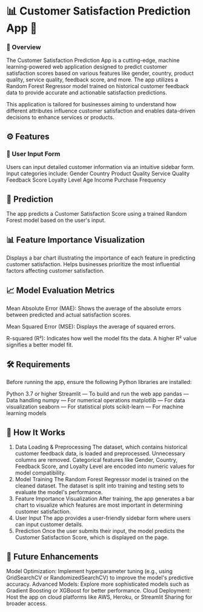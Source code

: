 # 📊 Customer Satisfaction Prediction App 🎯
###  🚀 Overview
The Customer Satisfaction Prediction App is a cutting-edge, machine learning-powered web application designed to predict customer satisfaction scores based on various features like gender, country, product quality, service quality, feedback score, and more. The app utilizes a Random Forest Regressor model trained on historical customer feedback data to provide accurate and actionable satisfaction predictions.

This application is tailored for businesses aiming to understand how different attributes influence customer satisfaction and enables data-driven decisions to enhance services or products.

## ⚙️ Features
### 📝 User Input Form
Users can input detailed customer information via an intuitive sidebar form.
Input categories include:
Gender
Country
Product Quality
Service Quality
Feedback Score
Loyalty Level
Age
Income
Purchase Frequency

## 🔮 Prediction
The app predicts a Customer Satisfaction Score using a trained Random Forest model based on the user's input.

## 📊 Feature Importance Visualization
Displays a bar chart illustrating the importance of each feature in predicting customer satisfaction.
Helps businesses prioritize the most influential factors affecting customer satisfaction.

## 📈 Model Evaluation Metrics
Mean Absolute Error (MAE): Shows the average of the absolute errors between predicted and actual satisfaction scores.

Mean Squared Error (MSE): Displays the average of squared errors.

R-squared (R²): Indicates how well the model fits the data. A higher R² value signifies a better model fit.

## 🛠 Requirements
Before running the app, ensure the following Python libraries are installed:

Python 3.7 or higher
Streamlit — To build and run the web app
pandas — Data handling
numpy — For numerical operations
matplotlib — For data visualization
seaborn — For statistical plots
scikit-learn — For machine learning models

## 🧠 How It Works
1. Data Loading & Preprocessing
The dataset, which contains historical customer feedback data, is loaded and preprocessed.
Unnecessary columns are removed.
Categorical features like Gender, Country, Feedback Score, and Loyalty Level are encoded into numeric values for model compatibility.
2. Model Training
The Random Forest Regressor model is trained on the cleaned dataset.
The dataset is split into training and testing sets to evaluate the model's performance.
3. Feature Importance Visualization
After training, the app generates a bar chart to visualize which features are most important in determining customer satisfaction.
4. User Input
The app provides a user-friendly sidebar form where users can input customer details.
5. Prediction
Once the user submits their input, the model predicts the Customer Satisfaction Score, which is displayed on the page.

## 🌱 Future Enhancements
Model Optimization: Implement hyperparameter tuning (e.g., using GridSearchCV or RandomizedSearchCV) to improve the model's predictive accuracy.
Advanced Models: Explore more sophisticated models such as Gradient Boosting or XGBoost for better performance.
Cloud Deployment: Host the app on cloud platforms like AWS, Heroku, or Streamlit Sharing for broader access.
